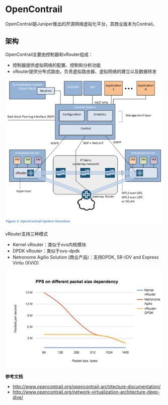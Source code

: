 # OpenContrail

OpenContrail是Juniper推出的开源网络虚拟化平台，其商业版本为Contrail。

## 架构

OpenContrail主要由控制器和vRouter组成：

* 控制器提供虚拟网络的配置、控制和分析功能
* vRouter提供分布式路由，负责虚拟路由器、虚拟网络的建立以及数据转发


![](assets/markdown-img-paste-20190305141308898.png)

vRouter支持三种模式

* Kernel vRouter：类似于ovs内核模块
* DPDK vRouter：类似于ovs-dpdk
* Netronome Agilio Solution (商业产品)：支持DPDK, SR-IOV and Express Virtio (XVIO)


![](assets/markdown-img-paste-20190305141316244.png)

**参考文档**

- <http://www.opencontrail.org/opencontrail-architecture-documentation/>
- <http://www.opencontrail.org/network-virtualization-architecture-deep-dive/>
